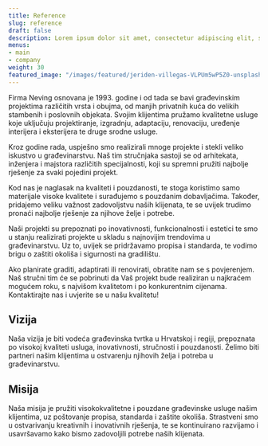 ```yaml
---
title: Reference
slug: reference
draft: false
description: Lorem ipsum dolor sit amet, consectetur adipiscing elit, sed do eiusmod tempor incididunt ut labore et dolore magna aliqua. Ut enim ad minim veniam, quis nostrud exercitation ullamco laboris nisi ut aliquip ex ea commodo consequat.
menus: 
- main
- company
weight: 30
featured_image: "/images/featured/jeriden-villegas-VLPUm5wP5Z0-unsplash.jpg"
---
```

Firma Neving osnovana je 1993. godine i od tada se bavi građevinskim projektima različitih vrsta i obujma, od manjih privatnih kuća do velikih stambenih i poslovnih objekata. Svojim klijentima pružamo kvalitetne usluge koje uključuju projektiranje, izgradnju, adaptaciju, renovaciju, uređenje interijera i eksterijera te druge srodne usluge.

Kroz godine rada, uspješno smo realizirali mnoge projekte i stekli veliko iskustvo u građevinarstvu. Naš tim stručnjaka sastoji se od arhitekata, inženjera i majstora različitih specijalnosti, koji su spremni pružiti najbolje rješenje za svaki pojedini projekt.

Kod nas je naglasak na kvaliteti i pouzdanosti, te stoga koristimo samo materijale visoke kvalitete i surađujemo s pouzdanim dobavljačima. Također, pridajemo veliku važnost zadovoljstvu naših klijenata, te se uvijek trudimo pronaći najbolje rješenje za njihove želje i potrebe.

Naši projekti su prepoznati po inovativnosti, funkcionalnosti i estetici te smo u stanju realizirati projekte u skladu s najnovijim trendovima u građevinarstvu. Uz to, uvijek se pridržavamo propisa i standarda, te vodimo brigu o zaštiti okoliša i sigurnosti na gradilištu.

Ako planirate graditi, adaptirati ili renovirati, obratite nam se s povjerenjem. Naš stručni tim će se pobrinuti da Vaš projekt bude realiziran u najkraćem mogućem roku, s najvišom kvalitetom i po konkurentnim cijenama. Kontaktirajte nas i uvjerite se u našu kvalitetu!

## Vizija

Naša vizija je biti vodeća građevinska tvrtka u Hrvatskoj i regiji, prepoznata po visokoj kvaliteti usluga, inovativnosti, stručnosti i pouzdanosti. Želimo biti partneri našim klijentima u ostvarenju njihovih želja i potreba u građevinarstvu.

## Misija

Naša misija je pružiti visokokvalitetne i pouzdane građevinske usluge našim klijentima, uz poštovanje propisa, standarda i zaštite okoliša. Strastveni smo u ostvarivanju kreativnih i inovativnih rješenja, te se kontinuirano razvijamo i usavršavamo kako bismo zadovoljili potrebe naših klijenata.
